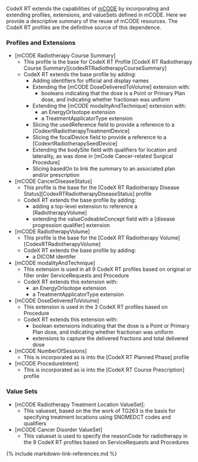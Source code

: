 CodeX RT extends the capabilities of [mCODE](https://hl7.org/fhir/us/mcode/STU2.1) by incorporating and extending profiles, extensions, and valueSets defined in mCODE.
Here we provide a descriptive summary of the reuse of mCODE resources. The CodeX RT profiles are the definitive source of this dependence.

### Profiles and Extensions
* [mCODE Radiotherapy Course Summary]
  * This profile is the base for CodeX RT Profile [CodeX RT Radiotherapy Course Summary][codexRTRadiotherapyCourseSummary]
  * CodeX RT extends the base profile by adding:
    * Adding identifiers for official and display names
    * Extending the [mCODE DoseDeliveredToVolume] extension with:
      * booleans indicating that the dose is a Point or Primary Plan dose, and indicating whether fractionan was uniform
    * Extending the [mCODE modalityAndTechnique] extension with:
      * an EnergyOrIsotope extension
      * a TreatmentApplicatorType extension
    * Slicing the usedReference field to provide a reference to a [CodexrtRadiotherapyTreatmentDevice]
    * Slicing the focalDevice field to provide a reference to a [CodexrtRadiotherapySeedDevice]
    * Extending the bodySite field with qualifiers for location and laterality, as was done in [mCode Cancer-related Surgical Procedure]
    * Slicing basedOn to link the summary to an associated plan and/or prescription
* [mCODE CancerDiseaseStatus]
  * This  profile is the base for the [CodeX RT Radiotherapy Disease Status][CodexRTRadiotherapyDiseaseStatus] profile
  * CodeX RT extends the base profile by adding:
    * adding a top-level extension to reference a [RadiotherapyVolume]
    * extending the valueCodeableConcept field with a [disease progression qualifier] extension
* [mCODE RadiotherapyVolume]
  * This profile is the base for the [CodeX RT Radiotherapy Volume][CodexRTRadiotherapyVolume]
  * CodeX RT extends the base profile by adding:
    * a DICOM identifer
* [mCODE modalityAndTechnique]
  * This extension is used in all 9 CodeX RT profiles based on original or filler order ServiceRequests and Procedure
  * CodeX RT extends this extension with:
    * an EnergyOrIsotope extension
    * a TreatmentApplicatorType extension
* [mCODE DoseDeliveredToVolume]
  * This extension is used in the 3 CodeX RT profiles based on Procedure
  * CodeX RT extends this extension with:
    * boolean extensions indicating that the dose is a Point or Primary Plan dose, and indicating whether fractionan was uniform
    * extensions to capture the delivered fractions and total delivered dose
* [mCODE NumberOfSessions]
  * This is incorporated as is into the [CodeX RT Planned Phase] profile
* [mCODE ProcedureIntent]
  * This is incorporated as is into the [CodeX RT Course Prescription] profile

### Value Sets
* [mCODE Radiotherapy Treatment Location ValueSet]:
  * This valueset, based on the the work of TG263 is the basis for specifying treatment locations using SNOMEDCT codes and qualifiers
* [mCODE Cancer Disorder ValueSet]
  * This valueset is used to specify the reasonCode for radiotherapy in the 9 CodeX RT profiles based on ServiceRequests and Procedures

{% include markdown-link-references.md %}